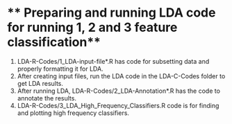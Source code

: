 # ** Preparing and running LDA code for running 1, 2 and 3 feature classification**

1. LDA-R-Codes/1_LDA-input-file*.R has code for subsetting data and properly formatting it for LDA.
2. After creating input files, run the LDA code in the LDA-C-Codes folder to get LDA results.
3. After running LDA, LDA-R-Codes/2_LDA-Annotation*.R has the code to annotate the results.
4. LDA-R-Codes/3_LDA_High_Frequency_Classifiers.R code is for finding and plotting high frequency classifiers.
